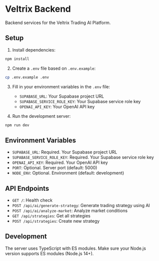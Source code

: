
# Veltrix Backend

Backend services for the Veltrix Trading AI Platform.

## Setup

1. Install dependencies:
```bash
npm install
```

2. Create a `.env` file based on `.env.example`:
```bash
cp .env.example .env
```

3. Fill in your environment variables in the `.env` file:
   - `SUPABASE_URL`: Your Supabase project URL
   - `SUPABASE_SERVICE_ROLE_KEY`: Your Supabase service role key
   - `OPENAI_API_KEY`: Your OpenAI API key

4. Run the development server:
```bash
npm run dev
```

## Environment Variables

- `SUPABASE_URL`: Required. Your Supabase project URL
- `SUPABASE_SERVICE_ROLE_KEY`: Required. Your Supabase service role key  
- `OPENAI_API_KEY`: Required. Your OpenAI API key
- `PORT`: Optional. Server port (default: 5000)
- `NODE_ENV`: Optional. Environment (default: development)

## API Endpoints

- `GET /`: Health check
- `POST /api/ai/generate-strategy`: Generate trading strategy using AI
- `POST /api/ai/analyze-market`: Analyze market conditions
- `GET /api/strategies`: Get all strategies
- `POST /api/strategies`: Create new strategy

## Development

The server uses TypeScript with ES modules. Make sure your Node.js version supports ES modules (Node.js 14+).
